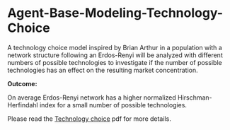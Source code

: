 # Agent-Base-Modeling-Technology-Choice
A technology choice model inspired by Brian Arthur in a population with a network structure following an Erdos-Renyi will be analyzed with different numbers of possible technologies to investigate if the number of possible technologies has an effect on the resulting market concentration.

**Outcome:**

On average Erdos-Renyi network has a higher normalized Hirschman-Herfindahl index for a small number of possible technologies.

Please read the [Technology choice](https://github.com/MohidulHaqueTushar/Agent-Base-Modeling-Technology-Choice/blob/main/Technology%20choice.pdf) pdf for more details.
